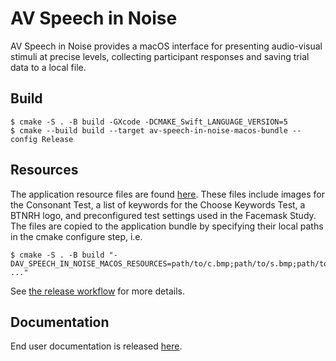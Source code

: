 # AV Speech in Noise
AV Speech in Noise provides a macOS interface for presenting audio-visual stimuli at precise levels, collecting participant responses and saving trial data to a local file.

## Build
```
$ cmake -S . -B build -GXcode -DCMAKE_Swift_LANGUAGE_VERSION=5
$ cmake --build build --target av-speech-in-noise-macos-bundle --config Release
```

## Resources
The application resource files are found [here](https://osf.io/r6ceh/). These files include images for the Consonant Test, a list of keywords for the Choose Keywords Test, a BTNRH logo, and preconfigured test settings used in the Facemask Study. The files are copied to the application bundle by specifying their local paths in the cmake configure step, i.e.
```
$ cmake -S . -B build "-DAV_SPEECH_IN_NOISE_MACOS_RESOURCES=path/to/c.bmp;path/to/s.bmp;path/to/t.bmp; ..."
```
See [the release workflow](.github/workflows/create-release.yml) for more details.

## Documentation
End user documentation is released [here](https://github.com/BoysTownorg/av-speech-in-noise-document).

